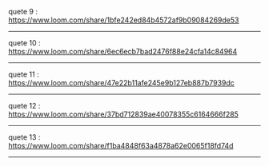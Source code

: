 quete 9 : 
https://www.loom.com/share/1bfe242ed84b4572af9b09084269de53

-------------------------------------------------------------

quete 10 : 
https://www.loom.com/share/6ec6ecb7bad2476f88e24cfa14c84964

------------------------------------------------------------------------

quete 11 :
https://www.loom.com/share/47e22b11afe245e9b127eb887b7939dc

------------------------------------------------------------------

quete 12 : 
https://www.loom.com/share/37bd712839ae40078355c6164666f285

------------------------------------------------------------------

quete 13 :
https://www.loom.com/share/f1ba4848f63a4878a62e0065f18fd74d

-----------------------------------------------------------------------
